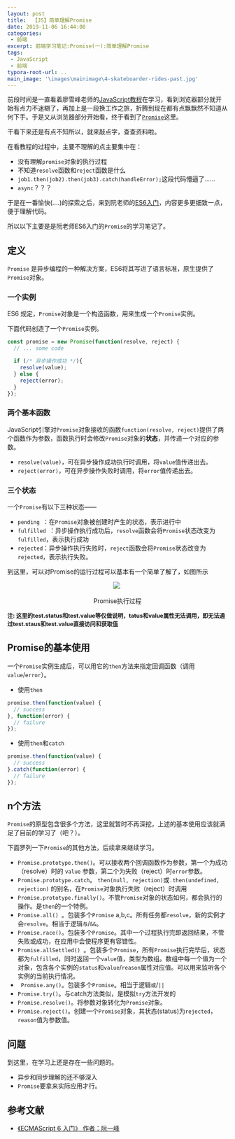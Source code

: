 ```yaml
---
layout: post
title:  【JS】简单理解Promise
date: 2019-11-06 16:44:00
categories: 
 - 前端
excerpt: 前端学习笔记:Promise(一):简单理解Promise
tags: 
 - JavaScript
 - 前端
typora-root-url: ..
main_image: '\images\mainimage\4-skateboarder-rides-past.jpg'
---
```


前段时间是一直看着廖雪峰老师的[JavaScript教程]( https://www.liaoxuefeng.com/wiki/1022910821149312 )在学习，看到浏览器部分就开始有点力不迷糊了，再加上是一段换工作之旅，折腾到现在都有点飘飘然不知道从何下手。于是又从浏览器部分开始看，终于看到了[`Promise`]( https://www.liaoxuefeng.com/wiki/1022910821149312/1023024413276544 )这里。

干看下来还是有点不知所以，就来敲点字，查查资料啦。

在看教程的过程中，主要不理解的点主要集中在：

- 没有理解`promise`对象的执行过程
- 不知道`resolve`函数和`reject`函数是什么
- `job1.then(job2).then(job3).catch(handleError);`这段代码懵逼了……
- `async`？？？

于是在一番愉快(....)的探索之后，来到阮老师的[ES6入门]( http://es6.ruanyifeng.com/ )，内容更多更细致一点，便于理解代码。

所以以下主要是是阮老师ES6入门的`Promise`的学习笔记了。

## 定义

`Promise` 是异步编程的一种解决方案，ES6将其写进了语言标准，原生提供了`Promise`对象。

### 一个实例

 ES6 规定，`Promise`对象是一个构造函数，用来生成一个`Promise`实例。

 下面代码创造了一个`Promise`实例。  

```js
const promise = new Promise(function(resolve, reject) {
  // ... some code

  if (/* 异步操作成功 */){
    resolve(value);
  } else {
    reject(error);
  }
});
```

### 两个基本函数

JavaScript引擎对`Promise`对象接收的函数`function(resolve, reject)`提供了两个函数作为参数，函数执行时会修改`Promise`对象的**状态**，并传递一个对应的参数。

- `resolve(value)`，可在异步操作成功执行时调用，将`value`值传递出去。
- `reject(error)`，可在异步操作失败时调用，将`error`值传递出去。

### 三个状态

一个`Promise`有以下三种状态——

-  `pending `：在`Promise`对象被创建时产生的状态，表示进行中
-  `fulfilled `：异步操作执行成功后，`resolve`函数会将`Promise`状态改变为`fulfilled`，表示执行成功
-  `rejected`：异步操作执行失败时，`reject`函数会将`Promise`状态改变为`rejected`，表示执行失败。

到这里，可以对Promise的运行过程可以基本有一个简单了解了，如图所示

<center>
    <img src="/assets/images/03-FrontEnd/01PromiseObj.png"> <img>
    <p style="text-align:center;">Promise执行过程</p>
</center>
<p style="font-size:0.8rem;font-weight:bold;">注: 这里的test.status和test.value等仅做说明，tatus和value属性无法调用，即无法通过test.staus和test.value直接访问和获取值</p>

## Promise的基本使用

一个`Promise`实例生成后，可以用它的`then`方法来指定回调函数（调用`value`/`error`）。

- 使用`then`

```js
promise.then(function(value) {
  // success
}, function(error) {
  // failure
});
```

- 使用`then`和`catch`

``` js
promise.then(function(value) {
  // success
}.catch(function(error) {
  // failure
});
```

## n个方法

`Promise`的原型包含很多个方法，这里就暂时不再深挖，上述的基本使用应该就满足了目前的学习了（吧？）。

下面罗列一下`Promise`的其他方法，后续拿来继续学习。

- `Promise.prototype.then()`。可以接收两个回调函数作为参数，第一个为成功（resolve）时的 `value` 参数，第二个为失败（reject）时`error`参数。
- `Promise.prototype.catch`。 `then(null, rejection)`或`.then(undefined, rejection)` 的别名，在`Promise`对象执行失败（reject）时调用
- `Promise.prototype.finally()`。不管`Promise`对象的状态如何，都会执行的操作。是`then`的一个特例。
- `Promise.all() `。包装多个`Promise` a,b,c。所有任务都`resolve`，新的实例才会`resolve`。相当于逻辑`与`/`&&`。
- `Promise.race()`。包装多个`Promise`。其中一个过程执行完即返回结果，不管失败或成功，在应用中会使程序更有容错性。
- `Promise.allSettled() `。包装多个`Promise`，所有`Promise`执行完毕后，状态都为`fulfilled`，同时返回一个`value`值，类型为数组。数组中每一个值为一个对象，包含各个实例的`status`和`value`/`reason`属性对应值。可以用来监听各个实例的当前执行情况。
- ` Promise.any()`。包装多个`Promise`。相当于逻辑`或`/`||`
- `Promise.try()`。与catch方法类似，是模拟`try`方法开发的
- `Promise.resolve()`。将参数对象转化为`Promise`对象。
- `Promise.reject()`。创建一个`Promise`对象，其状态(status)为`rejected`，`reason`值为参数值。

##  问题

到这里，在学习上还是存在一些问题的。

- 异步和同步理解的还不够深入
- `Promise`要拿来实际应用才行。

## 参考文献

- [《ECMAScript 6 入门》 作者：阮一峰](http://es6.ruanyifeng.com/)